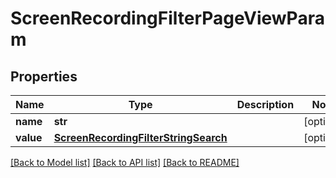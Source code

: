 # ScreenRecordingFilterPageViewParam

## Properties
Name | Type | Description | Notes
------------ | ------------- | ------------- | -------------
**name** | **str** |  | [optional] 
**value** | [**ScreenRecordingFilterStringSearch**](ScreenRecordingFilterStringSearch.md) |  | [optional] 

[[Back to Model list]](../README.md#documentation-for-models) [[Back to API list]](../README.md#documentation-for-api-endpoints) [[Back to README]](../README.md)


